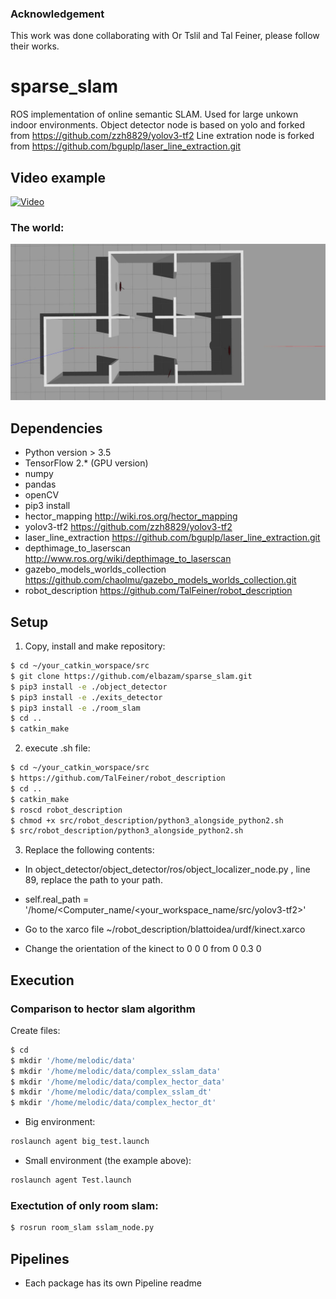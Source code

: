 ### Acknowledgement

This work was done collaborating with Or Tslil and Tal Feiner, please follow their works.

# sparse_slam

ROS implementation of online semantic SLAM. Used for large unkown indoor environments.
Object detector node is based on yolo and forked from https://github.com/zzh8829/yolov3-tf2
Line extration node is forked from https://github.com/bguplp/laser_line_extraction.git


## Video example
[![Video](https://img.youtube.com/vi/PFMEy0mtcB0/0.jpg)](https://youtu.be/PFMEy0mtcB0)

### The world:
![The world](agent/media/simulation.jpg)


## Dependencies

- Python version > 3.5
- TensorFlow 2.* (GPU version)
- numpy
- pandas
- openCV
- pip3 install
- hector_mapping <a href="http://wiki.ros.org/hector_mapping" target="_blank">http://wiki.ros.org/hector_mapping</a> 
- yolov3-tf2 <a href="https://github.com/zzh8829/yolov3-tf2" target="_blank">https://github.com/zzh8829/yolov3-tf2</a>
- laser_line_extraction <a href="https://github.com/bguplp/laser_line_extraction.git" target="_blank">https://github.com/bguplp/laser_line_extraction.git</a>
- depthimage_to_laserscan http://www.ros.org/wiki/depthimage_to_laserscan
- gazebo_models_worlds_collection https://github.com/chaolmu/gazebo_models_worlds_collection.git
- robot_description https://github.com/TalFeiner/robot_description

## Setup

1. Copy, install and make repository:
```sh
$ cd ~/your_catkin_worspace/src
$ git clone https://github.com/elbazam/sparse_slam.git
$ pip3 install -e ./object_detector
$ pip3 install -e ./exits_detector
$ pip3 install -e ./room_slam
$ cd ..
$ catkin_make
```

2. execute .sh file:
```sh
$ cd ~/your_catkin_worspace/src
$ https://github.com/TalFeiner/robot_description
$ cd ..
$ catkin_make
$ roscd robot_description
$ chmod +x src/robot_description/python3_alongside_python2.sh
$ src/robot_description/python3_alongside_python2.sh
```


3. Replace the following contents:
- In object_detector/object_detector/ros/object_localizer_node.py , line 89, replace the path to your path.
- self.real_path = '/home/<Computer_name/<your_workspace_name/src/yolov3-tf2>'

- Go to the xarco file ~/robot_description/blattoidea/urdf/kinect.xarco
- Change the orientation of the kinect to 0 0 0 from 0 0.3 0

## Execution

### Comparison to hector slam algorithm

Create files:
```sh
$ cd
$ mkdir '/home/melodic/data'
$ mkdir '/home/melodic/data/complex_sslam_data'
$ mkdir '/home/melodic/data/complex_hector_data'
$ mkdir '/home/melodic/data/complex_sslam_dt'
$ mkdir '/home/melodic/data/complex_hector_dt'
```
- Big environment:
```sh
roslaunch agent big_test.launch
```
- Small environment (the example above):
```sh
roslaunch agent Test.launch
```
### Exectution of only room slam:

```sh
$ rosrun room_slam sslam_node.py
```

## Pipelines

- Each package has its own Pipeline readme

